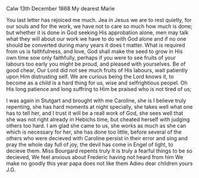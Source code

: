  Calw 13th December 1868
My dearest Marie

You last letter has rejoiced me much. Jea in Jesus we are to rest quietly, for our souls and for the work, we have not to care so much how much is done; but whether it is done in God seeking His approbation alone, men may talk what they will about our work we have to do with God alone and if no one should be converted during many years it does t matter. What is required from us is faithfulness, and love, God shall make the seed to grow <germer> in His own time sow only faithfully, perhaps if you were to see fruits of your labours too early you might be proud, and pleased with yourselves. Be of good chear, Our Lord did not see much fruits of His labours, wait patiently upon Him distrusting self. We are curious being the Lord knows it, to become as a child is a hard thing for us, wise and selfrightious peopel. Oh His long patience and long suffring to Him be praised who is not tired of us;

I was again in Stutgart and brought with me Caroline, she is I believe truly repenting, she has hard moments at night specially, she takes well what one has to tell her, and I trust it will be a reall work of God, she sees well that she was not right already in Hebichs time, but cheated herself with judging others too hard. I am glad she came to us, she works as much as she can which is necessary for her, she has done too little, before several of the others who were decieved with Caroline persist in their error and sing and pray the whole day full of joy, the devil has come in Engel of light, to decieve them. Miss Bourgard repents truly It is truly a fearful things to be so decieved, We feel anxious about Frederic having not heard from him We make no goodly this year papa does not like them 
Adieu dear children
 yours J.G.

